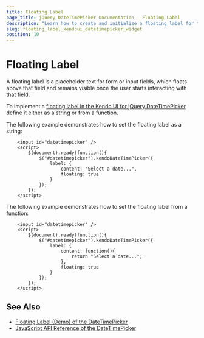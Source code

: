 ```yaml
---
title: Floating Label
page_title: jQuery DateTimePicker Documentation - Floating Label
description: "Learn how to create and initialize a floating label for the Kendo UI for jQuery DateTimePicker component."
slug: floating_label_kendoui_datetimepicker_widget
position: 10
---
```


# Floating Label

A floating label is a placeholder text for form or input fields, which floats above that field and remains visible once the user starts interacting with that field. 

To implement a [floating label in the Kendo UI for jQuery DateTimePicker](/api/javascript/ui/datetimepicker/configuration/label), define it either as a string or from a function.

The following example demonstrates how to set the floating label as a string:

```dojo 
    <input id="datetimepicker" /> 
    <script>
        $(document).ready(function(){
            $("#datetimepicker").kendoDateTimePicker({
                label: {
                    content: "Select a date...",
                    floating: true
                }
            });
        });
    </script>
```

The following example demonstrates how to set the floating label from a function:

```dojo 
    <input id="datetimepicker" /> 
    <script>
        $(document).ready(function(){
            $("#datetimepicker").kendoDateTimePicker({
                label: {
                    content: function(){
                        return "Select a date...";
                    },
                    floating: true
                }
            });
        });
    </script>
```


## See Also

* [Floating Label (Demo) of the DateTimePicker](https://demos.telerik.com/kendo-ui/datetimepicker/floating-label)
* [JavaScript API Reference of the DateTimePicker](/api/javascript/ui/datetimepicker)
